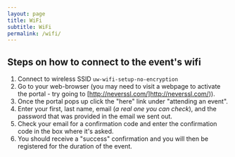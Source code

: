 ```yaml
---
layout: page
title: WiFi
subtitle: WiFi
permalink: /wifi/
---
```


## Steps on how to connect to the event's wifi

1. Connect to wireless SSID `uw-wifi-setup-no-encryption`
2. Go to your web-browser (you may need to visit a webpage to activate the portal - try going to [http://neverssl.com/]http://neverssl.com/)).
3. Once the portal pops up click the "here" link under "attending an event".
4. Enter your first, last name, email (_a real one you can check_), and the password that was provided in the email we sent out.
5. Check your email for a confirmation code and enter the confirmation code in the box where it's asked.
6. You should receive a "success" confirmation and you will then be registered for the duration of the event.
